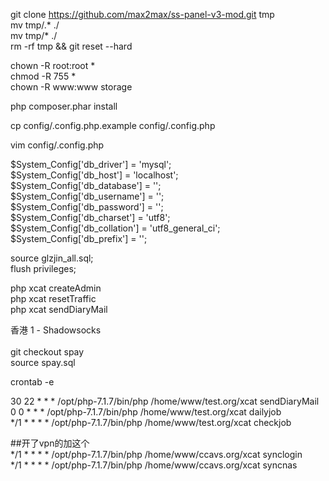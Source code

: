 git clone https://github.com/max2max/ss-panel-v3-mod.git tmp<br />
mv tmp/.* ./<br />
mv tmp/* ./<br />
rm -rf tmp && git reset --hard<br />

chown -R root:root *<br />
chmod -R 755 *<br />
chown -R www:www storage<br />

php composer.phar install<br />

cp config/.config.php.example config/.config.php<br />

vim config/.config.php<br />


$System_Config['db_driver'] = 'mysql';<br />
$System_Config['db_host'] = 'localhost';<br />
$System_Config['db_database'] = '';<br />
$System_Config['db_username'] = '';<br />
$System_Config['db_password'] = '';<br />
$System_Config['db_charset'] = 'utf8';<br />
$System_Config['db_collation'] = 'utf8_general_ci';<br />
$System_Config['db_prefix'] = '';<br />


source glzjin_all.sql;<br />
flush privileges;<br />

php xcat createAdmin<br />
php xcat resetTraffic<br />
php xcat sendDiaryMail<br />

香港 1 - Shadowsocks<br />
<br />
git checkout spay<br />
source spay.sql<br />

crontab -e<br />

30 22 * * * /opt/php-7.1.7/bin/php /home/www/test.org/xcat sendDiaryMail<br />
0 0 * * * /opt/php-7.1.7/bin/php /home/www/test.org/xcat dailyjob<br />
*/1 * * * * /opt/php-7.1.7/bin/php /home/www/test.org/xcat checkjob<br />

##开了vpn的加这个<br />
*/1 * * * * /opt/php-7.1.7/bin/php /home/www/ccavs.org/xcat synclogin<br />
*/1 * * * * /opt/php-7.1.7/bin/php /home/www/ccavs.org/xcat syncnas<br />
